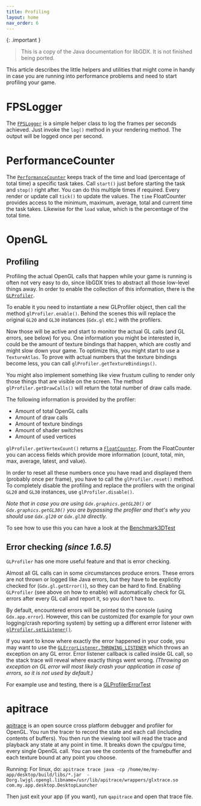 ```yaml
---
title: Profiling
layout: home
nav_order: 6
---
```


{: .important }
> This is a copy of the Java documentation for libGDX. It is not finished being ported.

This article describes the little helpers and utilities that might come in handy in case you are running into performance problems and need to start profiling your game.

# FPSLogger

The [`FPSLogger`](https://javadoc.io/doc/com.badlogicgames.gdx/gdx/latest/com/badlogic/gdx/graphics/FPSLogger.html) is a simple helper class to log the frames per seconds achieved. Just invoke the `log()` method in your rendering method. The output will be logged once per second.

# PerformanceCounter

The [`PerformanceCounter`](https://javadoc.io/doc/com.badlogicgames.gdx/gdx/latest/com/badlogic/gdx/utils/PerformanceCounter.html) keeps track of the time and load (percentage of total time) a specific task takes. Call `start()` just before starting the task and `stop()` right after. You can do this multiple times if required. Every render or update call `tick()` to update the values. The `time` FloatCounter provides access to the minimum, maximum, average, total and current time the task takes. Likewise for the `load` value, which is the percentage of the total time.

# OpenGL
## Profiling
Profiling the actual OpenGL calls that happen while your game is running is often not very easy to do, since libGDX tries to abstract all those low-level things away. In order to enable the collection of this information, there is the [`GLProfiler`](https://javadoc.io/doc/com.badlogicgames.gdx/gdx/latest/com/badlogic/gdx/graphics/profiling/GLProfiler.html).

To enable it you need to instantiate a new GLProfiler object, then call the  method `glProfiler.enable()`. Behind the scenes this will replace the original `GL20` and `GL30` instances (`Gdx.gl` etc.) with the profilers.

Now those will be active and start to monitor the actual GL calls (and GL errors, see below) for you. One information you might be interested in, could be the amount of texture bindings that happen, which are costly and might slow down your game. To optimize this, you might start to use a `TextureAtlas`. To prove with actual numbers that the texture bindings become less, you can call `glProfiler.getTextureBindings()`.

You might also implement something like view frustum culling to render only those things that are visible on the screen. The method `glProfiler.getDrawCalls()` will return the total number of draw calls made.

The following information is provided by the profiler:
- Amount of total OpenGL calls
- Amount of draw calls
- Amount of texture bindings
- Amount of shader switches
- Amount of used vertices

`glProfiler.getVertexCount()` returns a [`FloatCounter`](https://javadoc.io/doc/com.badlogicgames.gdx/gdx/latest/com/badlogic/gdx/math/FloatCounter.html). From the FloatCounter you can access fields which provide more information (count, total, min, max, average, latest, and value).

In order to reset all these numbers once you have read and displayed them (probably once per frame), you have to call the `glProfiler.reset()` method. To completely disable the profiling and replace the profilers with the original `GL20` and `GL30` instances, use `glProfiler.disable()`.

*Note that in case you are using `Gdx.graphics.getGL20()` or `Gdx.graphics.getGL30()` you are bypassing the profiler and that's why you should use `Gdx.gl20` or `Gdx.gl30` directly.*

To see how to use this you can have a look at the [Benchmark3DTest](https://github.com/libgdx/libgdx/blob/master/tests/gdx-tests/src/com/badlogic/gdx/tests/g3d/Benchmark3DTest.java)

## Error checking _(since 1.6.5)_
`GLProfiler` has one more useful feature and that is error checking.

Almost all GL calls can in some circumstances produce errors. These errors are not thrown or logged like Java errors, but they have to be explicitly checked for (`Gdx.gl.getError()`), so they can be hard to find. Enabling `GLProfiler` (see above on how to enable) will automatically check for GL errors after every GL call and report it, so you don't have to.

By default, encountered errors will be printed to the console (using `Gdx.app.error`). However, this can be customized (for example for your own logging/crash reporting system) by setting up a different error listener with [`glProfiler.setListener()`](https://javadoc.io/doc/com.badlogicgames.gdx/gdx/latest/com/badlogic/gdx/graphics/profiling/GLProfiler.html#setListener-com.badlogic.gdx.graphics.profiling.GLErrorListener-).

If you want to know where exactly the error happened in your code, you may want to use the [`GLErrorListener.THROWING_LISTENER`](https://javadoc.io/doc/com.badlogicgames.gdx/gdx/latest/com/badlogic/gdx/graphics/profiling/GLErrorListener.html#THROWING_LISTENER) which throws an exception on any GL error. Error listener callback is called inside GL call, so the stack trace will reveal where exactly things went wrong. _(Throwing an exception on GL error will most likely crash your application in case of errors, so it is not used by default.)_

For example use and testing, there is a [GLProfilerErrorTest](https://github.com/libgdx/libgdx/blob/master/tests/gdx-tests/src/com/badlogic/gdx/tests/GLProfilerErrorTest.java)

# apitrace

[apitrace](https://github.com/apitrace/apitrace) is an open source cross platform debugger and profiler for OpenGL. You run the tracer to record the state and each call (including contents of buffers). You then run the viewing tool will read the trace and playback any state at any point in time. It breaks down the cpu/gpu time, every single OpenGL call. You can see the contents of the framebuffer and each texture bound at any point you choose.

Running:
For linux, do:
```apitrace trace java -cp /home/me/my-app/desktop/build/libs/*.jar  -Dorg.lwjgl.opengl.libname=/usr/lib/apitrace/wrappers/glxtrace.so com.my.app.desktop.DesktopLauncher```
 
Then just exit your app (if you want), run ```qapitrace``` and open that trace file.
